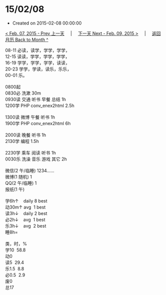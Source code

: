 # 15/02/08

- Created on 2015-02-08 00:00:00

[< Feb. 07, 2015 - Prev 上一天](_archived/lifelogs/2015/02/d07.md) &nbsp; &nbsp; | &nbsp; &nbsp; [下一天 Next - Feb. 09, 2015 >](_archived/lifelogs/2015/02/d09.md) &nbsp; &nbsp; |  &nbsp; &nbsp; [返回月历 Back to Month ^](_archived/lifelogs/2015/02/index.md)
<br/><div>08-11 必读，读学，学学，学学，<br/>12-15 读读，学学，学学，学学，<br/>16-19 学学，学学，学学，读读，<br/>20-23 学学，学读，读乐，乐乐，</div><div>00-01 乐。<br/><div><br/></div>0800起<br/>0830必 洗漱 30m<br/>0930读 交通 听书 早餐 总结 1h<br/>1200学 PHP conv_enex2html 2.5h<div><br/></div>1300读 微博 午餐 听书 1h<br/>1900学 PHP conv_enex2html 6h<div><br/></div>2000读 晚餐 听书 1h<br/>2130学 编程 1.5h</div><div><br/>2230学 乘车 阅读 听书 1h<br/>0030乐 洗澡 音乐 游戏 其它 2h<br/><div><br/></div>微信(2 午/临睡) 1234……<br/>微博(1 随机) 1<br/>QQ(2 午/临睡) 1<br/>报纸(1 午)<div><br/></div>学6h↑    daily 8 best<br/>动30m↑ avg  1 best<br/>读3h↓    daily 2 best<br/>必2h↓    avg  1 best<br/>乐3h↓    avg  2 best<br/>睡8h=<div><br/></div>类，时，%<br/>学10  58.8<br/>动0<br/>读5  29.4<br/>乐1.5  8.8<br/>必0.5  2.9<br/>废0<br/>总17
